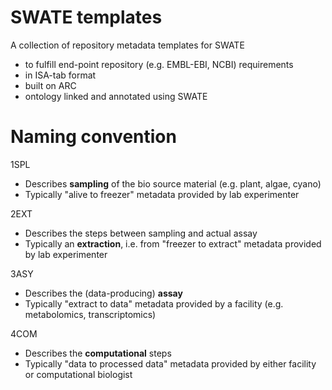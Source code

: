 # SWATE templates

A collection of repository metadata templates for SWATE
- to fulfill end-point repository (e.g. EMBL-EBI, NCBI) requirements 
- in ISA-tab format
- built on ARC
- ontology linked and annotated using SWATE 


# Naming convention

1SPL  
  - Describes **sampling** of the bio source material (e.g. plant, algae, cyano)  
  - Typically "alive to freezer" metadata provided by lab experimenter  

2EXT
  - Describes the steps between sampling and actual assay  
  - Typically an **extraction**, i.e. from "freezer to extract" metadata provided by lab experimenter  

3ASY
  - Describes the (data-producing) **assay** 
  - Typically "extract to data" metadata provided by a facility (e.g. metabolomics, transcriptomics) 

4COM
  - Describes the **computational** steps 
  - Typically "data to processed data" metadata provided by either facility or computational biologist 

